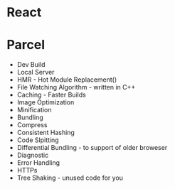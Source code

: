 # React


# Parcel

- Dev Build
- Local Server
- HMR - Hot Module Replacement()
- File Watching Algorithm - written in C++
- Caching -  Faster Builds
- Image Optimization
- Minification
- Bundling
- Compress
- Consistent Hashing
- Code Slpitting
- Differential Bundling - to support of older broweser
- Diagnostic
- Error Handling
- HTTPs
- Tree Shaking - unused code for you